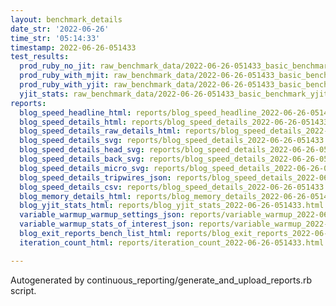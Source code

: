 ```yaml
---
layout: benchmark_details
date_str: '2022-06-26'
time_str: '05:14:33'
timestamp: 2022-06-26-051433
test_results:
  prod_ruby_no_jit: raw_benchmark_data/2022-06-26-051433_basic_benchmark_prod_ruby_no_jit.json
  prod_ruby_with_mjit: raw_benchmark_data/2022-06-26-051433_basic_benchmark_prod_ruby_with_mjit.json
  prod_ruby_with_yjit: raw_benchmark_data/2022-06-26-051433_basic_benchmark_prod_ruby_with_yjit.json
  yjit_stats: raw_benchmark_data/2022-06-26-051433_basic_benchmark_yjit_stats.json
reports:
  blog_speed_headline_html: reports/blog_speed_headline_2022-06-26-051433.html
  blog_speed_details_html: reports/blog_speed_details_2022-06-26-051433.html
  blog_speed_details_raw_details_html: reports/blog_speed_details_2022-06-26-051433.raw_details.html
  blog_speed_details_svg: reports/blog_speed_details_2022-06-26-051433.svg
  blog_speed_details_head_svg: reports/blog_speed_details_2022-06-26-051433.head.svg
  blog_speed_details_back_svg: reports/blog_speed_details_2022-06-26-051433.back.svg
  blog_speed_details_micro_svg: reports/blog_speed_details_2022-06-26-051433.micro.svg
  blog_speed_details_tripwires_json: reports/blog_speed_details_2022-06-26-051433.tripwires.json
  blog_speed_details_csv: reports/blog_speed_details_2022-06-26-051433.csv
  blog_memory_details_html: reports/blog_memory_details_2022-06-26-051433.html
  blog_yjit_stats_html: reports/blog_yjit_stats_2022-06-26-051433.html
  variable_warmup_warmup_settings_json: reports/variable_warmup_2022-06-26-051433.warmup_settings.json
  variable_warmup_stats_of_interest_json: reports/variable_warmup_2022-06-26-051433.stats_of_interest.json
  blog_exit_reports_bench_list_html: reports/blog_exit_reports_2022-06-26-051433.bench_list.html
  iteration_count_html: reports/iteration_count_2022-06-26-051433.html

---
```

Autogenerated by continuous_reporting/generate_and_upload_reports.rb script.
